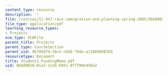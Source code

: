 ```yaml
---
content_type: resource
description: ''
file: /courses/11-947-race-immigration-and-planning-spring-2005/0bb800280ca22ce569518fff09e456e2_Student1_FundingMemo.pdf
file_type: application/pdf
learning_resource_types:
- Projects
ocw_type: OCWFile
parent_title: Projects
parent_type: CourseSection
parent_uid: 9b789d74-30c5-c926-79de-a110890687b9
resourcetype: Document
title: Student1_FundingMemo.pdf
uid: 0bb80028-0ca2-2ce5-6951-8fff09e456e2
---
```

